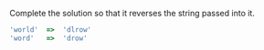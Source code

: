 Complete the solution so that it reverses the string passed into it.

``` js
'world'  =>  'dlrow'
'word'   =>  'drow'
```